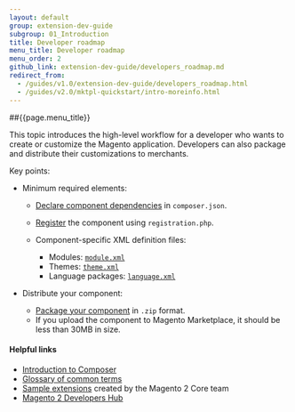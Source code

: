 ```yaml
---
layout: default
group: extension-dev-guide
subgroup: 01_Introduction
title: Developer roadmap
menu_title: Developer roadmap
menu_order: 2
github_link: extension-dev-guide/developers_roadmap.md
redirect_from: 
  - /guides/v1.0/extension-dev-guide/developers_roadmap.html
  - /guides/v2.0/mktpl-quickstart/intro-moreinfo.html
---
```


##{{page.menu_title}}


This topic introduces the high-level workflow for a developer who wants to create or customize the Magento application. Developers can also package and distribute their customizations to merchants.

Key points:

*	Minimum required elements:

	*	<a href="{{ site.gdeurl }}extension-dev-guide/composer-integration.html">Declare component dependencies</a> in `composer.json`.
	*	<a href="{{ site.gdeurl }}extension-dev-guide/component-registration.html">Register</a> the component using `registration.php`.
	*	Component-specific XML definition files: 

		*	Modules: <a href="{{ site.gdeurl }}extension-dev-guide/create_component.html">`module.xml`</a>
		*	Themes: <a href="{{ site.gdeurl }}frontend-dev-guide/themes/theme-create.html#fedg_create_theme_how-to_declare">`theme.xml`</a>
		*	Language packages: <a href="{{ site.gdeurl }}config-guide/cli/config-cli-subcommands-i18n.html#config-cli-subcommands-xlate-pack-meta-xml">`language.xml`</a>
*	Distribute your component:

	*	<a href="{{ site.gdeurl }}extension-dev-guide/package_module.html">Package your component</a> in `.zip` format.
	*	If you upload the component to Magento Marketplace, it should be less than 30MB in size.

#### Helpful links
*	<a href="{{ site.gdeurl }}extension-dev-guide/intro-composer.html">Introduction to Composer</a>
*	<a href="{{ site.gdeurl }}extension-dev-guide/intro-composer-gloss.html">Glossary of common terms</a>
*	<a href="https://github.com/magento/magento2-samples" target="_blank">Sample extensions</a> created by the Magento 2 Core team
*	<a href="http://magento.com/developers/magento2" target="_blank">Magento 2 Developers Hub</a>